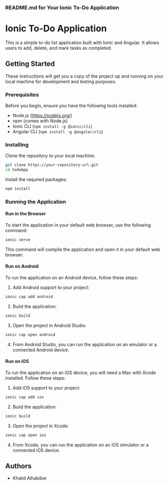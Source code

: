 
### README.md for Your Ionic To-Do Application


# Ionic To-Do Application

This is a simple to-do list application built with Ionic and Angular. It allows users to add, delete, and mark tasks as completed.

## Getting Started

These instructions will get you a copy of the project up and running on your local machine for development and testing purposes.

### Prerequisites

Before you begin, ensure you have the following tools installed:
- Node.js (https://nodejs.org/)
- npm (comes with Node.js)
- Ionic CLI (`npm install -g @ionic/cli`)
- Angular CLI (`npm install -g @angular/cli`)

### Installing

Clone the repository to your local machine:

```bash
git clone https://your-repository-url.git
cd todoApp
```

Install the required packages:

```bash
npm install
```

### Running the Application

#### Run in the Browser

To start the application in your default web browser, use the following command:

```bash
ionic serve
```

This command will compile the application and open it in your default web browser.

#### Run on Android

To run the application on an Android device, follow these steps:

1. Add Android support to your project:

```bash
ionic cap add android
```

2. Build the application:

```bash
ionic build
```

3. Open the project in Android Studio:

```bash
ionic cap open android
```

4. From Android Studio, you can run the application on an emulator or a connected Android device.

#### Run on iOS

To run the application on an iOS device, you will need a Mac with Xcode installed. Follow these steps:

1. Add iOS support to your project:

```bash
ionic cap add ios
```

2. Build the application:

```bash
ionic build
```

3. Open the project in Xcode:

```bash
ionic cap open ios
```

4. From Xcode, you can run the application on an iOS simulator or a connected iOS device.

## Authors

- Khalid Alhabibie

